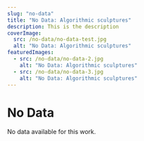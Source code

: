 ```yaml
---
slug: "no-data"
title: "No Data: Algorithmic sculptures"
description: This is the description
coverImage:
  src: /no-data/no-data-test.jpg
  alt: "No Data: Algorithmic sculptures"
featuredImages:
  - src: /no-data/no-data-2.jpg
    alt: "No Data: Algorithmic sculptures"
  - src: /no-data/no-data-3.jpg
    alt: "No Data: Algorithmic sculptures"
---
```


# No Data

No data available for this work.

